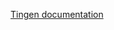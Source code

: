 ﻿[Tingen documentation](https://github.com/spectrum-health-systems/Tingen-Documentation/blob/main/Framework/Folder%20information.md#tingenxmldoc)